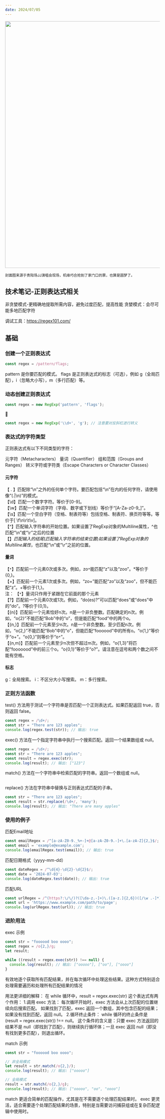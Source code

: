 ```yaml
---
date: 2024/07/05
---
```


<img src="https://i.ibb.co/jgQfs26/87acbfcabe152f88d10ed5bf7aba639b.jpg" width="800" />

<small>封面图来源于贵阳场JJ演唱会现场，机缘巧合抢到了家门口的票，也算是圆梦了。</small>

## 技术笔记-正则表达式相关

非贪婪模式-更精确地提取所需内容，避免过度匹配，提高性能
贪婪模式：会尽可能多地匹配字符

调试工具：https://regex101.com/

## 基础
### 创建一个正则表达式
```javascript
const regex = /pattern/flags;
```
pattern 是你要匹配的模式。
flags 是正则表达式的标志（可选），例如 g（全局匹配），i（忽略大小写），m（多行匹配）等。

### 动态创建正则表达式
```javascript
const regex = new RegExp('pattern', 'flags');
```
🌰
```javascript
const regex = new RegExp('\\d+', 'g'); // 注意要对反斜杠进行转义
```

### 表达式的字符类型
正则表达式有以下不同类型的字符：

元字符（Metacharacters）
量词（Quantifier）
组和范围（Groups and Ranges）
转义字符或字符类（Escape Characters or Character Classes）

#### 元字符
【 . 】匹配除“\n”之外的任何单个字符。要匹配包括“\n”在内的任何字符，请使用像“(.|\n)”的模式。  
【\d】匹配一个数字字符。等价于[0-9]。  
【\w】匹配一个单词字符（字母、数字或下划线）等价于“[A-Za-z0-9_]”。  
【\s】匹配一个空白字符（空格、制表符等）包括空格、制表符、换页符等等。等价于[ \f\n\r\t\v]。  
【^】匹配输入字符串的开始位置。如果设置了RegExp对象的Multiline属性，^也匹配“\n”或“\r”之后的位置  
【$】匹配输入的结尾(匹配输入字符串的结束位置) 如果设置了RegExp对象的Multiline属性，$也匹配“\n”或“\r”之前的位置。  

#### 量词
【`*`】匹配前一个元素0次或多次。例如，zo`*`能匹配“z”以及“zoo”。*等价于{0,}。  
【+】匹配前一个元素1次或多次。例如，“zo+”能匹配“zo”以及“zoo”，但不能匹配“z”。+等价于{1,}。  
   注： 【`*`】量词只作用于紧跟在它前面的那个元素  
【?】匹配前一个元素0次或1次。例如，“do(es)?”可以匹配“does”或“does”中的“do”。?等价于{0,1}。  
【{n}】匹配前一个元素恰好n次。n是一个非负整数。匹配确定的n次。例如，“o{2}”不能匹配“Bob”中的“o”，但是能匹配“food”中的两个o。  
【{n,}】匹配前一个元素至少n次。n是一个非负整数。至少匹配n次。例如，“o{2,}”不能匹配“Bob”中的“o”，但能匹配“foooood”中的所有o。“o{1,}”等价于“o+”。“o{0,}”则等价于“o`*`”。  
【{n,m}】匹配前一个元素至少n次但不超过m次。例如，“o{1,3}”将匹配“fooooood”中的前三个o。“o{0,1}”等价于“o?”。请注意在逗号和两个数之间不能有空格。  

#### 标志
g：全局搜索。
i：不区分大小写搜索。
m：多行搜索。

### 正则方法函数
test() 方法用于测试一个字符串是否匹配一个正则表达式。如果匹配返回 true，否则返回 false。
```javascript
const regex = /\d+/;
const str = "There are 123 apples";
console.log(regex.test(str)); // 输出: true
```

exec() 方法在一个指定字符串中执行一个搜索匹配。返回一个结果数组或 null。
```javascript
const regex = /\d+/;
const str = "There are 123 apples";
const result = regex.exec(str);
console.log(result); // 输出: ["123"]
```

match() 方法在一个字符串中检索匹配的字符串。返回一个数组或 null。
```javascript
```

replace() 方法在字符串中替换与正则表达式匹配的子串。
```javascript
const str = "There are 123 apples";
const result = str.replace(/\d+/, 'many');
console.log(result); // 输出: "There are many apples"
```

### 使用的例子
匹配Email地址
```javascript
const emailRegex = /^[a-zA-Z0-9._%+-]+@[a-zA-Z0-9.-]+\.[a-zA-Z]{2,}$/;
const email = 'example@example.com';
console.log(emailRegex.test(email)); // 输出: true
```

匹配日期格式（yyyy-mm-dd）
```javascript
const dateRegex = /^\d{4}-\d{2}-\d{2}$/;
const date = '2024-07-03';
console.log(dateRegex.test(date)); // 输出: true
```

匹配URL
```javascript
const urlRegex = /^(https?:\/\/)?([\da-z.-]+)\.([a-z.]{2,6})([/\w .-]*)*\/?$/;
const url = 'https://www.example.com/path/to/page';
console.log(urlRegex.test(url)); // 输出: true
```

### 进阶用法
exec 示例
```javascript
const str = "foooood boo oooo";
const regex = /o{2,}/g;
let result;

while ((result = regex.exec(str)) !== null) {
  console.log(result); // 输出: ["ooooo"], ["oo"], ["oooo"]
}
```
有效地逐个获取所有匹配结果，并在每次循环中处理这些结果。这种方式特别适合处理需要遍历和处理所有匹配结果的情况

用法更详细的解释：
在 while 循环中，result = regex.exec(str) 这个表达式有两个作用：
1.调用 exec 方法：
每次循环开始时，exec 方法会从上次匹配的位置继续向后搜索匹配。
如果找到了匹配，exec 返回一个数组，其中包含匹配的结果；如果没有找到匹配，返回 null。
2.循环终止条件：
while 循环的终止条件是 (result = regex.exec(str)) !== null。
这个条件的含义是：只要 exec 方法返回的结果不是 null（即找到了匹配），则继续执行循环体；一旦 exec 返回 null（即没有找到更多匹配），则退出循环。

match 示例
```javascript
const str = "foooood boo oooo";

// 非全局模式
let result = str.match(/o{2,}/);
console.log(result); // 输出: ["ooooo"]

// 全局模式
result = str.match(/o{2,}/g);
console.log(result); // 输出: ["ooooo", "oo", "oooo"]
```
match 更适合简单的匹配操作，尤其是在不需要逐个处理匹配结果时。
exec 更灵活，适合需要逐个处理匹配结果的场景，特别是当需要访问捕获组或在复杂匹配逻辑中使用时。
